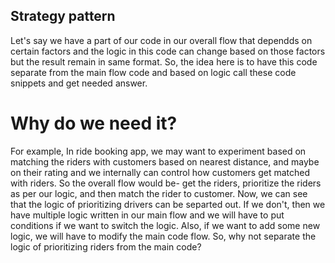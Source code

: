 ## Strategy pattern
Let's say we have a part of our code in our overall flow that dependds on certain factors and the logic in this code can change based on those factors but the result remain in same format. So, the idea here is to have this code separate from the main flow code and based on logic call these code snippets and get needed answer.

# Why do we need it?
For example, In ride booking app, we may want to experiment based on matching the riders with customers based on nearest distance, and maybe on their rating and we internally can control how customers get matched with riders. So the overall flow would be- get the riders, prioritize the riders as per our logic, and then match the rider to customer. Now, we can see that the logic of prioritizing drivers can be separted out. If we don't, then we have multiple logic written in our main flow and we will have to put conditions if we want to switch the logic. Also, if we want to add some new logic, we will have to modify the main code flow. So, why not separate the logic of prioritizing riders from the main code?
